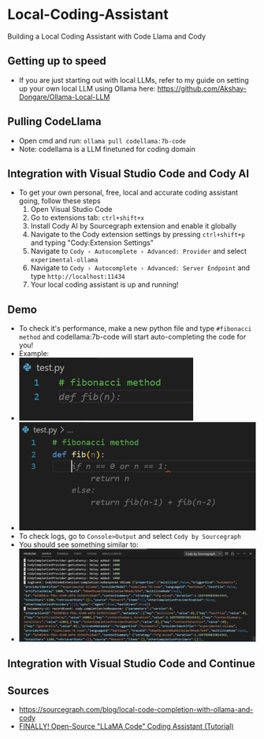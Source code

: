 # Local-Coding-Assistant
Building a Local Coding Assistant with Code Llama and Cody

## Getting up to speed
* If you are just starting out with local LLMs, refer to my guide on setting up your own local LLM using Ollama here: https://github.com/Akshay-Dongare/Ollama-Local-LLM
## Pulling CodeLlama
* Open cmd and run: `ollama pull codellama:7b-code`
* Note: codellama is a LLM finetuned for coding domain
## Integration with Visual Studio Code and Cody AI
* To get your own personal, free, local and accurate coding assistant going, follow these steps
  1. Open Visual Studio Code
  2. Go to extensions tab: `ctrl+shift+x`
  3. Install Cody AI by Sourcegraph extension and enable it globally
  4. Navigate to the Cody extension settings by pressing `ctrl+shift+p` and typing "Cody:Extension Settings"
  5. Navigate to `Cody › Autocomplete › Advanced: Provider` and select `experimental-ollama`
  6. Navigate to `Cody › Autocomplete › Advanced: Server Endpoint` and type `http://localhost:11434`
  7. Your local coding assistant is up and running!

## Demo
* To check it's performance, make a new python file and type `#fibonacci method` and codellama:7b-code will start auto-completing the code for you!
* Example: 
* ![alt text](image-1.png) 
* ![alt text](image-2.png)
* To check logs, go to `Console>Output` and select `Cody by Sourcegraph`
* You should see something similar to: 
* ![alt text](image.png)
## Integration with Visual Studio Code and Continue


## Sources
* https://sourcegraph.com/blog/local-code-completion-with-ollama-and-cody
* [FINALLY! Open-Source "LLaMA Code" Coding Assistant (Tutorial)](https://www.youtube.com/watch?v=gY_E3QBZ-NE&t=1s&ab_channel=MatthewBerman)

